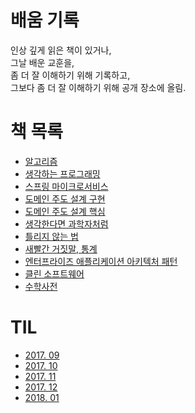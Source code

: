 # 배움 기록

인상 깊게 읽은 책이 있거나,<br/>
그날 배운 교훈을,<br/>
좀 더 잘 이해하기 위해 기록하고,<br/>
그보다 좀 더 잘 이해하기 위해 공개 장소에 올림.<br/>

# 책 목록

- [알고리즘](algorithm/README.md)
- [생각하는 프로그래밍](pp/README.md)
- [스프링 마이크로서비스](spring-ms/README.md)
- [도메인 주도 설계 구현](iddd/README.md)
- [도메인 주도 설계 핵심](dddd/README.md)
- [생각한다면 과학자처럼](sientific-habits-of-mind/README.md)
- [틀리지 않는 법](how-not-to-be-wrong/README.md)
- [새빨간 거짓말, 통계](how-to-lie-with-statistics/README.md)
- [엔터프라이즈 애플리케이션 아키텍처 패턴](poeaa/README.md)
- [클린 소프트웨어](cleansw/README.md)
- [수학사전](mathdict/README.md)

# TIL

- [2017. 09](til/2017-09.md)
- [2017. 10](til/2017-10.md)
- [2017. 11](til/2017-11.md)
- [2017. 12](til/2017-12.md)
- [2018. 01](til/2018-01.md)

